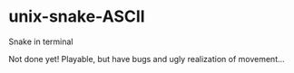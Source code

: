 # unix-snake-ASCII
 Snake in terminal
 
 Not done yet! 
 Playable, but have bugs and ugly realization of movement...

